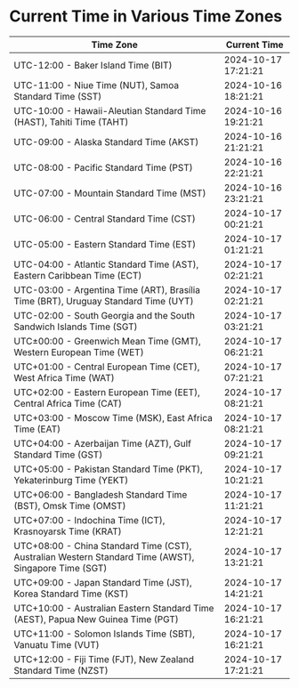 # Current Time in Various Time Zones

| Time Zone | Current Time |
|-----------|--------------|
| UTC-12:00 - Baker Island Time (BIT) | 2024-10-17 17:21:21 |
| UTC-11:00 - Niue Time (NUT), Samoa Standard Time (SST) | 2024-10-16 18:21:21 |
| UTC-10:00 - Hawaii-Aleutian Standard Time (HAST), Tahiti Time (TAHT) | 2024-10-16 19:21:21 |
| UTC-09:00 - Alaska Standard Time (AKST) | 2024-10-16 21:21:21 |
| UTC-08:00 - Pacific Standard Time (PST) | 2024-10-16 22:21:21 |
| UTC-07:00 - Mountain Standard Time (MST) | 2024-10-16 23:21:21 |
| UTC-06:00 - Central Standard Time (CST) | 2024-10-17 00:21:21 |
| UTC-05:00 - Eastern Standard Time (EST) | 2024-10-17 01:21:21 |
| UTC-04:00 - Atlantic Standard Time (AST), Eastern Caribbean Time (ECT) | 2024-10-17 02:21:21 |
| UTC-03:00 - Argentina Time (ART), Brasília Time (BRT), Uruguay Standard Time (UYT) | 2024-10-17 02:21:21 |
| UTC-02:00 - South Georgia and the South Sandwich Islands Time (SGT) | 2024-10-17 03:21:21 |
| UTC±00:00 - Greenwich Mean Time (GMT), Western European Time (WET) | 2024-10-17 06:21:21 |
| UTC+01:00 - Central European Time (CET), West Africa Time (WAT) | 2024-10-17 07:21:21 |
| UTC+02:00 - Eastern European Time (EET), Central Africa Time (CAT) | 2024-10-17 08:21:21 |
| UTC+03:00 - Moscow Time (MSK), East Africa Time (EAT) | 2024-10-17 08:21:21 |
| UTC+04:00 - Azerbaijan Time (AZT), Gulf Standard Time (GST) | 2024-10-17 09:21:21 |
| UTC+05:00 - Pakistan Standard Time (PKT), Yekaterinburg Time (YEKT) | 2024-10-17 10:21:21 |
| UTC+06:00 - Bangladesh Standard Time (BST), Omsk Time (OMST) | 2024-10-17 11:21:21 |
| UTC+07:00 - Indochina Time (ICT), Krasnoyarsk Time (KRAT) | 2024-10-17 12:21:21 |
| UTC+08:00 - China Standard Time (CST), Australian Western Standard Time (AWST), Singapore Time (SGT) | 2024-10-17 13:21:21 |
| UTC+09:00 - Japan Standard Time (JST), Korea Standard Time (KST) | 2024-10-17 14:21:21 |
| UTC+10:00 - Australian Eastern Standard Time (AEST), Papua New Guinea Time (PGT) | 2024-10-17 16:21:21 |
| UTC+11:00 - Solomon Islands Time (SBT), Vanuatu Time (VUT) | 2024-10-17 16:21:21 |
| UTC+12:00 - Fiji Time (FJT), New Zealand Standard Time (NZST) | 2024-10-17 17:21:21 |

